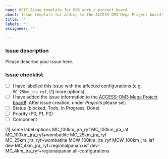 ```yaml
---
name: OSIT Issue template for OM3 work / project board
about: Issue template for adding to the ACCESS-OM3 Mega Project board!
title: ''
labels: ''
assignees: ''

---
```


### Issue description

Please describe your issue here.

### Issue checklist

<!-- Delete the following if the issue is not relevant to OM3 --> 
- [ ] I have labelled this issue with the affected configurations (e.g. `MC_25km_jra_ryf`, [1] more options)
- [ ] I have added the issue information to the [ACCESS-OM3 Mega Project board!](https://github.com/orgs/ACCESS-NRI/projects/24):
After issue creation, under _Projects_ please set:
 - [ ] Status (blocked, Todo, In Progress, Done)
 - [ ] Priority (P0, P1, P2) 
 - [ ] Component

[1] some label options
MC_100km_jra_ryf
MC_100km_jra_iaf
MC_100km_jra_ryf+wombatlite
MC_25km_jra_ryf
MC_25km_jra_ryf+wombatlite
MCW_100km_jra_ryf
MCW_100km_jra_iaf
dev-MC_4km_jra_ryf+regionalpanan+isf
dev-MC_4km_jra_ryf+regionalpanan
all-configurations
